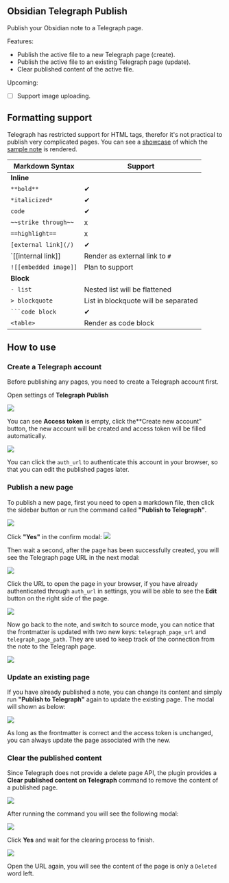 ## Obsidian Telegraph Publish

Publish your Obsidian note to a Telegraph page.

Features:
- Publish the active file to a new Telegraph page (create).
- Publish the active file to an existing Telegraph page (update).
- Clear published content of the active file.

Upcoming:
- [ ] Support image uploading.

## Formatting support

Telegraph has restricted support for HTML tags, therefor it's not practical to publish very complicated pages. You can see a [showcase](https://telegra.ph/2022031122-Test-telegraph-publish-02-03-12) of which the [sample note](./sample_note.md) is rendered.

|Markdown Syntax|Support|
|---|---|
|**Inline**| |
|`**bold**`|✔|
|`*italicized*`|✔|
|`code`|✔|
|`~~strike through~~`|x|
|`==highlight==`|x|
|`[external link](/)`|✔|
|`[[internal link]]|Render as external link to `#`|
|`![[embedded image]]`|Plan to support|
|**Block**| |
|`- list`|Nested list will be flattened|
|`> blockquote`|List in blockquote will be separated|
|<code>\`\`\`code block</code>|✔|
|`<table>`|Render as code block|

## How to use

### Create a Telegraph account

Before publishing any pages, you need to create a Telegraph account first.

Open settings of **Telegraph Publish**

![](images/settings.png)

You can see **Access token** is empty, click the**Create new account" button, the new account will be created and access token will be filled automatically.

![](images/settings-done.png)

You can click the `auth_url` to authenticate this account in your browser, so that you can edit the published pages later.

### Publish a new page

To publish a new page, first you need to open a markdown file,
then click the sidebar button or run the command called
**"Publish to Telegraph"**.

![](images/command-create.png)

Click **"Yes"** in the confirm modal: ![](images/create-confirm.png)

Then wait a second, after the page has been successfully created, you will see the Telegraph page URL in the next modal:

![](images/create-success.png)

Click the URL to open the page in your browser, if you have already authenticated through `auth_url` in settings, you will be able to see the **Edit** button on the right side of the page.

![](images/telegraph-edit.png)

Now go back to the note, and switch to source mode, you can notice that the frontmatter is updated with two new keys: `telegraph_page_url` and `telegraph_page_path`. They are used to keep track of the connection from the note to the Telegraph page.

![](images/frontmatter.png)

### Update an existing page

If you have already published a note, you can change its content and simply run **"Publish to Telegraph"** again to update the existing page. The modal will shown as below:

![](images/update-confirm.png)

As long as the frontmatter is correct and the access token is unchanged, you can always update the page associated with the new.

### Clear the published content

Since Telegraph does not provide a delete page API, the plugin provides a **Clear published content on Telegraph** command to remove the content of a published page.

![](images/command-clear.png)

After running the command you will see the following modal:

![](images/confirm-clear.png)

Click **Yes** and wait for the clearing process to finish.

![](images/clear-success.png)

Open the URL again, you will see the content of the page is only a `Deleted` word left.
